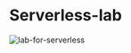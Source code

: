 # Serverless-lab
![lab-for-serverless](https://github.com/SajalTimilsina/Serverless-lab/assets/19229631/6521ded0-8da7-4a0a-929d-b7394d5bbe79)


